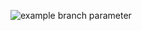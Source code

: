 ![example branch parameter](https://github.com/KulikovDenis/hexlet_pytest/actions/workflows/puci.yml/badge.svg?branch=feature-1)
